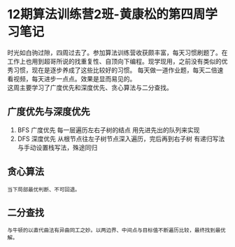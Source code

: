 # 12期算法训练营2班-黄康松的第四周学习笔记

时光如白驹过隙，四周过去了。参加算法训练营收获颇丰富，每天习惯刷题了。在工作上也用到超哥所说的找重复性、自顶向下编程。现学现用，之前没有类似的优秀习惯，现在是逐步养成了这些比较好的习惯。
每天做一道作业题，每天二倍速看视频，每天进步一点点。效果是显而易见的。  
这周主要学习了广度优先和深度优先、贪心算法与二分查找。

## 广度优先与深度优先
1. BFS 广度优先
        每一层遍历左右子树的结点
        用先进先出的队列来实现
2. DFS 深度优先
        从根节点往左子树节点深入遍历，完后再到右子树
        有递归写法与手动设置栈写法，殊途同归

## 贪心算法
    当下局部最优判断、不可回退。
    
## 二分查找
    与牛顿的以直代曲法有异曲同工之妙。以两边界、中间点与目标值不断遍历比较，最终找到最优解。